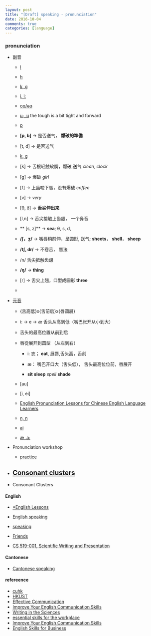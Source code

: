 ```yaml
---
layout: post
title: "[Draft] speaking - pronunciation"
date: 2016-10-04
comments: true
categories: [language]
---
```


### pronunciation

* 副音
  - [l](http://www.bilibili.com/video/av2681140/index_5.html)
  - [h](http://www.bilibili.com/video/av2681140/index_7.html)
  - [k, g](http://www.bbc.co.uk/learningenglish/english/features/pronunciation/vlessconst4)
  - [i, i:](http://www.bilibili.com/video/av2681140/index_8.html)
  - [oʊ/əʊ](http://www.bilibili.com/video/av2681140/index_8.html#page=9) 
  - [u:, u](http://www.bilibili.com/video/av2681140/index_10.html) the tough is a bit tight and forward
  - [p](http://www.clarityenglish.com/area1/ClearPronunciation/Start.php?prefix=CITY)
  - **[p, b]** -> 是否送气， **爆破的準備**
  - [t, d] -> 是否送气
  - [k, g](http://soundsofspeech.uiowa.edu/english/english.html) 
  - [k] -> 舌根轻触软腭，爆破,送气 *clean, clock*
  - [g] -> 爆破 *girl*
  - [f] -> 上齒咬下唇，没有爆破 *coffee* 
  - [v] -> *very* 
  - [θ, ð] -> **舌尖伸出来**
  - [l,n] -> 舌尖接触上齿龈， 一个鼻音
 
  - ** [s, z]** -> **sea**; θ, s, d, 
  - **/∫，ʒ/** -> 嘴唇稍前伸，呈圆形, 送气; **sheets**， **shell**， **sheep**
  - **/tʃ, dr/** -> 不卷舌， 唇法
  - /n/ 舌尖抵触齿龈
  - **/ŋ/** -> **thing**
  - [r] -> 舌尖上翘，口型成圆形 **three**
  - 
* [元音](http://www.yorku.ca/earmstro/ipa/vowels.html) 
  - {舌高低}x{舌前后}x{唇圆展}
  - i: -> e -> æ   舌头从高到低（嘴巴张开从小到大）
  - 舌头的最高位置从前到后
  - 唇從展开到圆型 （从左到右）
    + i: 衣；  **eat**, 展唇,舌头高，舌前
    + æ： 嘴巴开口大（舌头低）， 舌头最高位位前，唇展开

    + **sit**  **sleep** *spell* **shade**

  - [au]
  - [i, ei]
  - [English Pronunciation Lessons for Chinese English Language Learners](http://www.elementalenglish.com/english-pronunciation-lessons-for-chinese-speakers/)

  - [n, ŋ](http://www.bbc.co.uk/learningenglish/english/features/pronunciation/otherconst3)
  - [ai](http://www.bbc.co.uk/learningenglish/english/features/pronunciation/diphthongs3)
  
  - [æ, a:](http://www.clarityenglish.com/area1/ClearPronunciation/Start.php?prefix=CITY)

* Pronunciation workshop
  - [practice](http://www.bilibili.com/video/av2681140/)
  
* [Consonant clusters](http://www.clarityenglish.com/area1/ClearPronunciation2/Start.php?prefix=CITY)
  - 

* Consonant Clusters


#### English
  - [*English Lessons](http://www.elementalenglish.com/category/1-english-lessons/)
  - [English speaking](http://elss.elc.cityu.edu.hk/ELSS/activities.aspx)
  - [speaking](http://www.weibo.com/ttarticle/p/show?id=2309404005596264270260#_0)
  - [Friends](http://8drama.com/33506/)

  - [CS 519-001, Scientific Writing and Presentation](http://classes.engr.oregonstate.edu/eecs/spring2016/cs519-001/)
  
#### Cantonese
  - [Cantonese speaking](https://www.ilc.cuhk.edu.hk/Chinese/pthprog1/tm_introduction.html)

#### refereence
  - [cuhk](https://www.ilc.cuhk.edu.hk/EN/ENResources/Speaking_Pronun.aspx)
  - [HKUST](http://ilang.cle.ust.hk/pronunciation/)
  - [Effective Communication](https://www.coursera.org/learn/effective-intercultural-communication/home/welcome)
  - [Improve Your English Communication Skills](https://www.coursera.org/learn/professional-emails-english/home/welcome)
  - [Writing in the Sciences](https://lagunita.stanford.edu/courses/Medicine/SciWrite./Fall2015/info)
  - [essential skills for the workplace](https://www.coursera.org/learn/project-management-basics/home/welcome)
  - [Improve Your English Communication Skills](https://www.coursera.org/specializations/improve-english)
  - [English Skills for Business](https://www.coursera.org/specializations/business-english)

